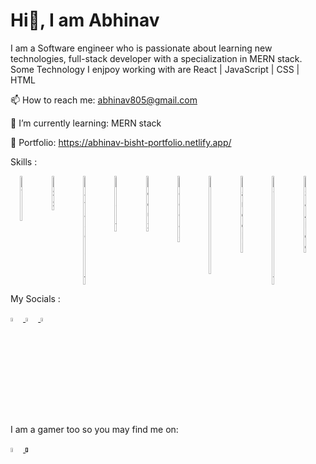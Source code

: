 # Hi👋, I am Abhinav

I am a Software engineer who is passionate about learning new technologies, full-stack developer with a specialization in MERN stack.
Some Technology I enjpoy working with are React | JavaScript | CSS | HTML 

📫 How to reach me: abhinav805@gmail.com

🌱 I’m currently learning: MERN stack

🔭 Portfolio: https://abhinav-bisht-portfolio.netlify.app/

<p>Skills : </p>

<div style="display: flex; justify-content: space-around; width: 100%">
  <img style="width: 4%" src="https://cdn-icons-png.flaticon.com/512/888/888859.png" alt="HTML" />
  <img style="width: 4%" src="https://cdn-icons-png.flaticon.com/512/888/888847.png" alt="CSS" />
  <img style="width: 4%" src="https://cdn-icons-png.flaticon.com/512/5968/5968292.png" alt="JavaScript" />
  <img style="width: 4%" src="https://cdn-icons-png.flaticon.com/512/3334/3334886.png" alt="React" />
  <img style="width: 4%" src="https://raw.githubusercontent.com/reduxjs/redux/master/logo/logo.png" alt="Redux" />
  <img style="width: 4%" src="https://i.ibb.co/n8spVvK/pngegg.png" alt="Node JS" />
  <img style="width: 4%" src="https://www.mementotech.in/assets/images/icons/express.png" alt="Express JS" />
  <img style="width: 4%" src="https://img.icons8.com/color/452/mongodb.png" alt="Mango DB" />
  <img style="width: 4%" src="https://cdn-icons-png.flaticon.com/512/5968/5968381.png" alt="TypeScript" />
  <img style="width: 4%" src="https://cdn-icons-png.flaticon.com/512/2080/2080844.png" alt="DS & ALgo" />
</div>

My Socials :

<a href="https://www.linkedin.com/in/abhinav-bisht-1012"> <img style="width: 4%" src="https://cdn-icons.flaticon.com/png/512/3536/premium/3536505.png?token=exp=1653668349~hmac=e6facb503867cef0d19e97515057caf7" alt="LinkedIn" /> </a>
<a href="https://twitter.com/abhinav805"> <img style="width: 4%" src="https://cdn-icons.flaticon.com/png/512/2504/premium/2504947.png?token=exp=1653669169~hmac=9d4c107ba069004ef7b224e60c4a95b2" alt="Twitter" /> </a>
<a href="https://medium.com/@abhinav805"> <img style="width: 4%" src="https://i.ibb.co/J3tKkkZ/2504925.png" alt="Medium" /> </a>


I am a gamer too so you may find me on:

<a href="https://discordapp.com/users/432924416830210048"> <img style="width: 4%" src="https://cdn-icons.flaticon.com/png/512/2335/premium/2335279.png?token=exp=1653669558~hmac=814595d8e7cc40c9f642978215254612" alt="Discord Icon" /> </a>
<a href=""> <img style="width: 4%" src="https://cdn-icons-png.flaticon.com/512/3/3782.png" alt="Steam Icon" /> </a>





<!--
<a href="tel:+919997114838"><img style="width: 4%" src="https://i.ibb.co/hX2Gyzc/4213179.png" alt="Phone No." /> </a>
<a href=""> <img style="width: 4%" src="https://cdn-icons-png.flaticon.com/512/588/588308.png" alt="Dota 2 icon" /> </a>
<a href=""> <img style="width: 4%" src="https://i.ibb.co/yyMwGzj/pngwing-com.png" alt="War Thunder" /> </a>

<a href=""> <img style="width: 3%" src="" alt="" /> </a>

🔭 🌱 👯 🤔 💬 📫 😄 ⚡
-->
